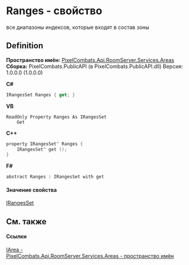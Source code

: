 # Ranges - свойство


все диапазоны индексов, которые входят в состав зоны



## Definition
**Пространство имён:** <a href="6bc9ef31-50d8-8455-27b7-3bebd79f746b">PixelCombats.Api.RoomServer.Services.Areas</a>  
**Сборка:** PixelCombats.PublicAPI (в PixelCombats.PublicAPI.dll) Версия: 1.0.0.0 (1.0.0.0)

**C#**
``` C#
IRangesSet Ranges { get; }
```
**VB**
``` VB
ReadOnly Property Ranges As IRangesSet
	Get
```
**C++**
``` C++
property IRangesSet^ Ranges {
	IRangesSet^ get ();
}
```
**F#**
``` F#
abstract Ranges : IRangesSet with get
```



#### Значение свойства
<a href="4c324702-bbb5-1b7f-4b29-ae97d286640d">IRangesSet</a>

## См. также


#### Ссылки
<a href="751e2240-cdf8-62a5-f071-0b54a73d2b57">IArea - </a>  
<a href="6bc9ef31-50d8-8455-27b7-3bebd79f746b">PixelCombats.Api.RoomServer.Services.Areas - пространство имён</a>  
